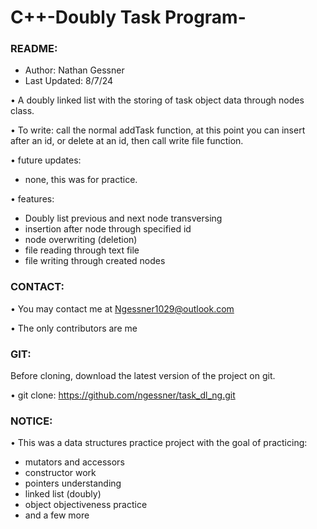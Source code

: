 # **C++-Doubly Task Program-**

### README:
- Author: Nathan Gessner
- Last Updated: 8/7/24

• A doubly linked list with the storing of task object data through nodes class.

• To write: call the normal addTask function, at this point you can insert after an id, or delete at an id, then call write file function. 

• future updates: 
- none, this was for practice. 

• features: 
- Doubly list previous and next node transversing 
- insertion after node through specified id
- node overwriting (deletion)
- file reading through text file
- file writing through created nodes 

### CONTACT:

• You may contact me at Ngessner1029@outlook.com 

• The only contributors are me


### GIT: 

Before cloning, download the latest version of the project on git. 

• git clone: https://github.com/ngessner/task_dl_ng.git

### NOTICE: 

• This was a data structures practice project with the goal of practicing:
- mutators and accessors
- constructor work
- pointers understanding
- linked list (doubly)
- object objectiveness practice 
- and a few more 

